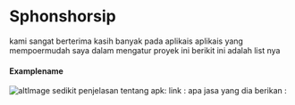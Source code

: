 # Sphonshorsip

kami sangat berterima kasih banyak pada aplikais aplikais yang mempoermudah saya dalam mengatur proyek ini
berikit ini adalah list nya

#### Examplename
![altImage](https://cdn.awoseomesite.domain/anotertree/logoname.extentionfile)
sedikit penjelasan tentang apk:
link :
apa jasa yang dia berikan :
